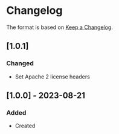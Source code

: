 # Changelog
The format is based on [Keep a Changelog](https://keepachangelog.com/en/1.0.0/).


## [1.0.1]
### Changed
- Set Apache 2 license headers

## [1.0.0] - 2023-08-21
### Added
- Created
